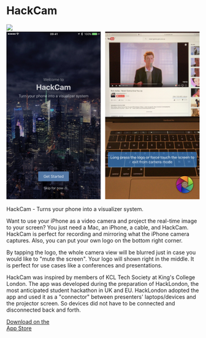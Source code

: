# HackCam
<img src="http://forthebadge.com/images/badges/made-with-swift.svg" height="30">

<img src="sc1.jpg">

HackCam - Turns your phone into a visualizer system.

Want to use your iPhone as a video camera and project the real-time image to your screen? You just need a Mac, an iPhone, a cable, and HackCam. HackCam is perfect for recording and mirroring what the iPhone camera captures. Also, you can put your own logo on the bottom right corner.

By tapping the logo, the whole camera view will be blurred just in case you would like to "mute the screen". Your logo will shown right in the middle. It is perfect for use cases like a conferences and presentations.

HackCam was inspired by members of KCL Tech Society at King's College London. The app was developed during the preparation of HackLondon, the most anticipated student hackathon in UK and EU. HackLondon adopted the app and used it as a "connector" between presenters' laptops/devices and the projector screen. So devices did not have to be connected and disconnected back and forth.

<a href="https://geo.itunes.apple.com/app/hackcam/id983361936?ls=1&mt=8" style="display:inline-block;overflow:hidden;background:url(//linkmaker.itunes.apple.com/assets/shared/badges/en-us/appstore-lrg.svg) no-repeat;width:135px;height:40px;background-size:contain;">Download on the App Store</a>
